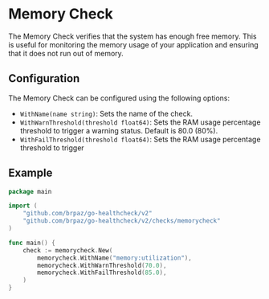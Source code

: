 # Memory Check

The Memory Check verifies that the system has enough free memory. This is useful for monitoring the memory usage of your application and ensuring that it does not run out of memory.

## Configuration

The Memory Check can be configured using the following options:

- `WithName(name string)`: Sets the name of the check.
- `WithWarnThreshold(threshold float64)`: Sets the RAM usage percentage threshold to trigger a warning status. Default is 80.0 (80%).
- `WithFailThreshold(threshold float64)`: Sets the RAM usage percentage threshold to trigger


## Example

```go
package main

import (
    "github.com/brpaz/go-healthcheck/v2"
    "github.com/brpaz/go-healthcheck/v2/checks/memorycheck"
)

func main() {
    check := memorycheck.New(
        memorycheck.WithName("memory:utilization"),
        memorycheck.WithWarnThreshold(70.0),
        memorycheck.WithFailThreshold(85.0),
    )
}
```
